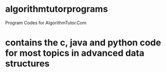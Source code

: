# algorithmtutorprograms
Program Codes for AlgorithmTutor.Com
# contains the c, java and python code for most topics in advanced data structures
